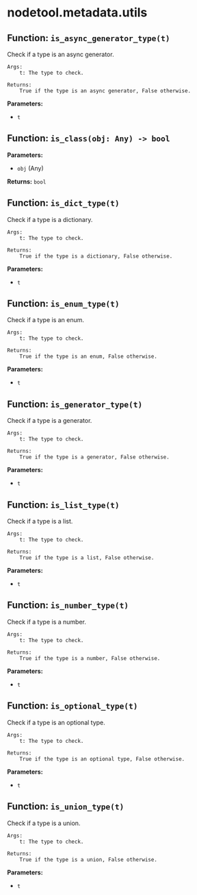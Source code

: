 # nodetool.metadata.utils

## Function: `is_async_generator_type(t)`

Check if a type is an async generator.

    Args:
        t: The type to check.

    Returns:
        True if the type is an async generator, False otherwise.

**Parameters:**

- `t`

## Function: `is_class(obj: Any) -> bool`

**Parameters:**

- `obj` (Any)

**Returns:** `bool`

## Function: `is_dict_type(t)`

Check if a type is a dictionary.

    Args:
        t: The type to check.

    Returns:
        True if the type is a dictionary, False otherwise.

**Parameters:**

- `t`

## Function: `is_enum_type(t)`

Check if a type is an enum.

    Args:
        t: The type to check.

    Returns:
        True if the type is an enum, False otherwise.

**Parameters:**

- `t`

## Function: `is_generator_type(t)`

Check if a type is a generator.

    Args:
        t: The type to check.

    Returns:
        True if the type is a generator, False otherwise.

**Parameters:**

- `t`

## Function: `is_list_type(t)`

Check if a type is a list.

    Args:
        t: The type to check.

    Returns:
        True if the type is a list, False otherwise.

**Parameters:**

- `t`

## Function: `is_number_type(t)`

Check if a type is a number.

    Args:
        t: The type to check.

    Returns:
        True if the type is a number, False otherwise.

**Parameters:**

- `t`

## Function: `is_optional_type(t)`

Check if a type is an optional type.

    Args:
        t: The type to check.

    Returns:
        True if the type is an optional type, False otherwise.

**Parameters:**

- `t`

## Function: `is_union_type(t)`

Check if a type is a union.

    Args:
        t: The type to check.

    Returns:
        True if the type is a union, False otherwise.

**Parameters:**

- `t`

